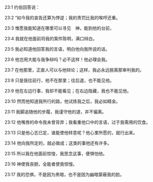 <a id="1"></a>23:1  约伯回答说：  

<a id="2"></a>23:2  “如今我的哀告还算为悖逆；我的责罚比我的唉哼还重。  

<a id="3"></a>23:3  惟愿我能知道在哪里可以寻见　神，能到他的台前，  

<a id="4"></a>23:4  我就在他面前将我的案件陈明，满口辩白。  

<a id="5"></a>23:5  我必知道他回答我的言语，明白他向我所说的话。  

<a id="6"></a>23:6  他岂用大能与我争辩吗？必不这样！他必理会我。  

<a id="7"></a>23:7  在他那里，正直人可以与他辩论；这样，我必永远脱离那审判我的。  

<a id="8"></a>23:8  只是我往前行，他不在那里；往后退，也不能见他。  

<a id="9"></a>23:9  他在左边行事，我却不能看见；在右边隐藏，我也不能见他。  

<a id="10"></a>23:10  然而他知道我所行的路，他试炼我之后，我必如精金。  

<a id="11"></a>23:11  我脚追随他的步履，我谨守他的道，并不偏离。  

<a id="12"></a>23:12  他嘴唇的命令我未曾背弃；我看重他口中的言语，过于我需用的饮食。  

<a id="13"></a>23:13  只是他心志已定，谁能使他转意呢？他心里所愿的，就行出来。  

<a id="14"></a>23:14  他向我所定的，就必做成；这类的事他还有许多。  

<a id="15"></a>23:15  所以我在他面前惊惶，我思念这事，便惧怕他。  

<a id="16"></a>23:16  神使我丧胆，全能者使我惊惶。  

<a id="17"></a>23:17  我的恐惧，不是因为黑暗，也不是因为幽暗蒙蔽我的脸。  
